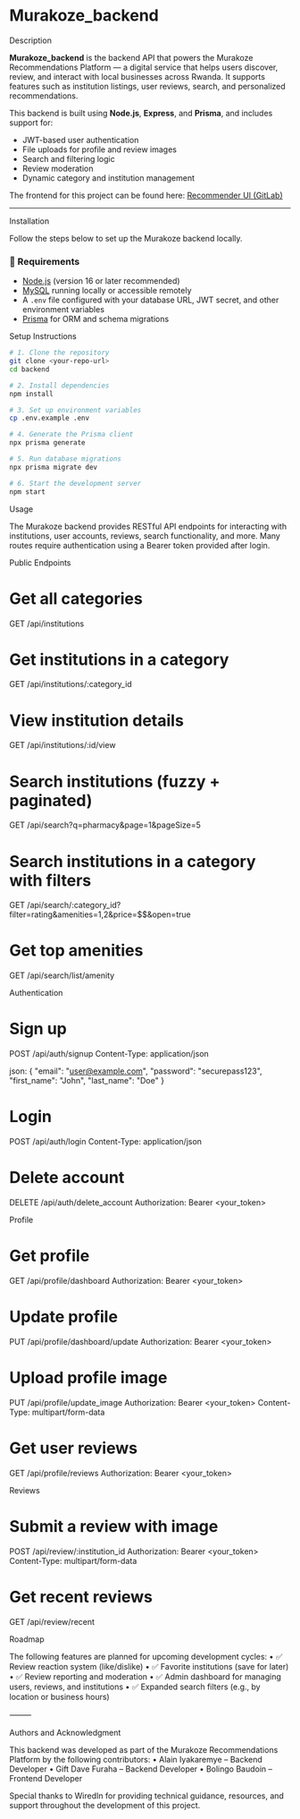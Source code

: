 # Murakoze_backend

Description

**Murakoze_backend** is the backend API that powers the Murakoze Recommendations Platform — a digital service that helps users discover, review, and interact with local businesses across Rwanda. It supports features such as institution listings, user reviews, search, and personalized recommendations.

This backend is built using **Node.js**, **Express**, and **Prisma**, and includes support for:
- JWT-based user authentication
- File uploads for profile and review images
- Search and filtering logic
- Review moderation
- Dynamic category and institution management

The frontend for this project can be found here: [Recommender UI (GitLab)](https://gitlab.wiredin.rw/internal-projects/murakoze/recommender-ui.git)

---

Installation

Follow the steps below to set up the Murakoze backend locally.

### 🔧 Requirements
- [Node.js](https://nodejs.org/) (version 16 or later recommended)
- [MySQL](https://www.mysql.com/) running locally or accessible remotely
- A `.env` file configured with your database URL, JWT secret, and other environment variables
- [Prisma](https://www.prisma.io/) for ORM and schema migrations

Setup Instructions

```bash
# 1. Clone the repository
git clone <your-repo-url>
cd backend

# 2. Install dependencies
npm install

# 3. Set up environment variables
cp .env.example .env

# 4. Generate the Prisma client
npx prisma generate

# 5. Run database migrations
npx prisma migrate dev

# 6. Start the development server
npm start
```

Usage

The Murakoze backend provides RESTful API endpoints for interacting with institutions, user accounts, reviews, search functionality, and more. Many routes require authentication using a Bearer token provided after login.

Public Endpoints

# Get all categories

GET /api/institutions

# Get institutions in a category

GET /api/institutions/:category_id

# View institution details

GET /api/institutions/:id/view

# Search institutions (fuzzy + paginated)

GET /api/search?q=pharmacy&page=1&pageSize=5

# Search institutions in a category with filters

GET /api/search/:category_id?filter=rating&amenities=1,2&price=$$&open=true

# Get top amenities

GET /api/search/list/amenity

Authentication

# Sign up

POST /api/auth/signup
Content-Type: application/json

json:
{
  "email": "user@example.com",
  "password": "securepass123",
  "first_name": "John",
  "last_name": "Doe"
}

# Login

POST /api/auth/login
Content-Type: application/json

# Delete account

DELETE /api/auth/delete_account
Authorization: Bearer <your_token>

Profile

# Get profile

GET /api/profile/dashboard
Authorization: Bearer <your_token>

# Update profile

PUT /api/profile/dashboard/update
Authorization: Bearer <your_token>

# Upload profile image

PUT /api/profile/update_image
Authorization: Bearer <your_token>
Content-Type: multipart/form-data

# Get user reviews

GET /api/profile/reviews
Authorization: Bearer <your_token>

Reviews

# Submit a review with image

POST /api/review/:institution_id
Authorization: Bearer <your_token>
Content-Type: multipart/form-data

# Get recent reviews

GET /api/review/recent

Roadmap

The following features are planned for upcoming development cycles:
	•	✅ Review reaction system (like/dislike)
	•	✅ Favorite institutions (save for later)
	•	✅ Review reporting and moderation
	•	✅ Admin dashboard for managing users, reviews, and institutions
	•	✅ Expanded search filters (e.g., by location or business hours)

⸻

Authors and Acknowledgment

This backend was developed as part of the Murakoze Recommendations Platform by the following contributors:
	•	Alain Iyakaremye – Backend Developer
	•	Gift Dave Furaha – Backend Developer
	•	Bolingo Baudoin – Frontend Developer

Special thanks to WiredIn for providing technical guidance, resources, and support throughout the development of this project.